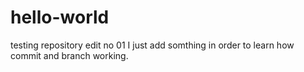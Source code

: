 # hello-world
testing repository
edit no 01 
I just add somthing in order to learn how commit and branch working.
